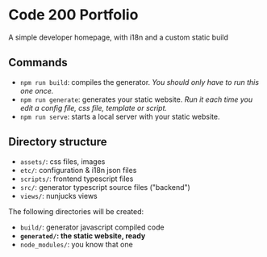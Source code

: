 # Code 200 Portfolio
A simple developer homepage, with i18n and a custom static build

## Commands
 * `npm run build`: compiles the generator. *You should only have to run this one once.*
 * `npm run generate`: generates your static website. *Run it each time you edit a config file, css file, template or script.*
 * `npm run serve`: starts a local server with your static website.

## Directory structure
 * `assets/`: css files, images
 * `etc/`: configuration & i18n json files
 * `scripts/`: frontend typescript files
 * `src/`: generator typescript source files ("backend")
 * `views/`: nunjucks views

The following directories will be created:
 * `build/`: generator javascript compiled code
 * **`generated/`: the static website, ready**
 * `node_modules/`: you know that one